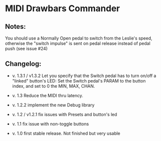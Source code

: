 # MIDI Drawbars Commander

## Notes:
You should use a Normally Open pedal to switch from the Leslie's speed, otherwise the "switch impulse" is sent on pedal release instead of pedal push (see issue #24)

## Changelog:
- v. 1.3.1 / v1.3.2 Let you specify that the Switch pedal has to turn on/off a "linked" button's LED: Set the Switch pedal's PARAM to the button index, and set to 0 the MIN, MAX, CHAN. 

- v. 1.3 Reduce the MIDI thru latency.

- v. 1.2.2 implement the new Debug library

- v. 1.2 / v1.2.1 fix issues with Presets and button's led

- v. 1.1 fix issue with non-toggle buttons

- v. 1.0 first stable release. Not finished but very usable
